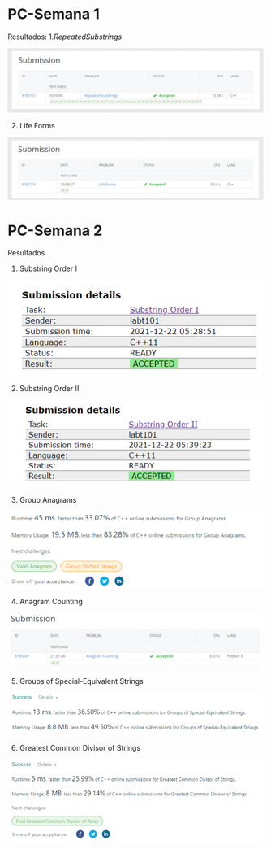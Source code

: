 # PC-Semana 1
Resultados:
$1. Repeated Substrings$

![alt text](https://github.com/labt1/PC-problems/blob/main//Semana%201/RepeatedSubstrings.png)

2. Life Forms

![alt text](https://github.com/labt1/PC-problems/blob/main//Semana%201/LifeForms.png)

# PC-Semana 2
Resultados
1. Substring Order I

![alt text](https://github.com/labt1/PC-problems/blob/main//Semana%202/SubstringOrderI.png)

2. Substring Order II

![alt text](https://github.com/labt1/PC-problems/blob/main//Semana%202/SubstringOrderII.png)

3. Group Anagrams

![alt text](https://github.com/labt1/PC-problems/blob/main//Semana%202/GroupAnagrams.PNG?raw=true)

4. Anagram Counting

![alt text](https://github.com/labt1/PC-problems/blob/main//Semana%202/AnagramCounting.png?raw=true)

5. Groups of Special-Equivalent Strings

![alt text](https://github.com/labt1/PC-problems/blob/main//Semana%202/GroupsofSpecialEquivalentStrings.PNG?raw=true)

6. Greatest Common Divisor of Strings

![alt text](https://github.com/labt1/PC-problems/blob/main//Semana%202/GreatestCommonDivisorofStrings.PNG?raw=true)


